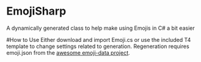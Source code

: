 # EmojiSharp
A dynamically generated class to help make using Emojis in C# a bit easier

#How to Use
Either download and import Emoji.cs or use the included T4 template to change settings related to generation.
Regeneration requires emoji.json from the [awesome emoji-data project](https://github.com/iamcal/emoji-data).
